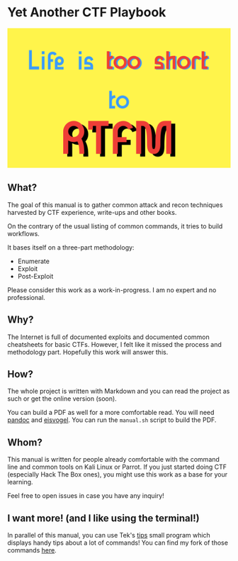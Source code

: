 # Yet Another CTF Playbook

![](tooshorttortfm.png)

## What?

The goal of this manual is to gather common attack and recon techniques
harvested by CTF experience, write-ups and other books.

On the contrary of the usual listing of common commands, it tries to build
workflows.

It bases itself on a three-part methodology:

* Enumerate
* Exploit
* Post-Exploit

Please consider this work as a work-in-progress. I am no expert and no
professional.

## Why?

The Internet is full of documented exploits and documented common cheatsheets
for basic CTFs. However, I felt like it missed the process and methodology part.  Hopefully this work will answer this.

## How?

The whole project is written with Markdown and you can read the project as such
or get the online version (soon).

You can build a PDF as well for a more comfortable read. You will need [pandoc]() and [eisvogel](https://github.com/Wandmalfarbe/pandoc-latex-template). You can run the `manual.sh` script to build the PDF.

## Whom?

This manual is written for people already comfortable with the command line and
common tools on Kali Linux or Parrot. If you just started doing CTF (especially
Hack The Box ones), you might use this work as a base for your learning.

Feel free to open issues in case you have any inquiry!

## I want more! (and I like using the terminal!)

In parallel of this manual, you can use Tek's [tips](https://github.com/christalib/tips?organization=christalib&organization=christalib) small program which displays handy tips about a lot of commands! You can find my fork of those commands [here](https://github.com/christalib/commands-for-sec).
